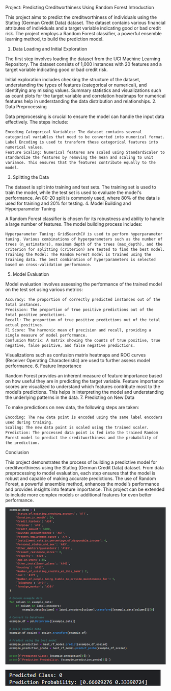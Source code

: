 Project: Predicting Creditworthiness Using Random Forest
Introduction

This project aims to predict the creditworthiness of individuals using the Statlog (German Credit Data) dataset. The dataset contains various financial attributes of individuals and a target variable indicating good or bad credit risk. The project employs a Random Forest classifier, a powerful ensemble learning method, to build the prediction model.
1. Data Loading and Initial Exploration

The first step involves loading the dataset from the UCI Machine Learning Repository. The dataset consists of 1,000 instances with 20 features and a target variable indicating good or bad credit risk.

Initial exploration includes checking the structure of the dataset, understanding the types of features (categorical or numerical), and identifying any missing values. Summary statistics and visualizations such as count plots for the target variable and correlation heatmaps for numerical features help in understanding the data distribution and relationships.
2. Data Preprocessing

Data preprocessing is crucial to ensure the model can handle the input data effectively. The steps include:

    Encoding Categorical Variables: The dataset contains several categorical variables that need to be converted into numerical format. Label Encoding is used to transform these categorical features into numerical values.
    Feature Scaling: Numerical features are scaled using StandardScaler to standardize the features by removing the mean and scaling to unit variance. This ensures that the features contribute equally to the model.

3. Splitting the Data

The dataset is split into training and test sets. The training set is used to train the model, while the test set is used to evaluate the model's performance. An 80-20 split is commonly used, where 80% of the data is used for training and 20% for testing.
4. Model Building and Hyperparameter Tuning

A Random Forest classifier is chosen for its robustness and ability to handle a large number of features. The model building process includes:

    Hyperparameter Tuning: GridSearchCV is used to perform hyperparameter tuning. Various combinations of hyperparameters such as the number of trees (n_estimators), maximum depth of the trees (max_depth), and the criterion for splitting (criterion) are tested to find the best model.
    Training the Model: The Random Forest model is trained using the training data. The best combination of hyperparameters is selected based on cross-validation performance.

5. Model Evaluation

Model evaluation involves assessing the performance of the trained model on the test set using various metrics:

    Accuracy: The proportion of correctly predicted instances out of the total instances.
    Precision: The proportion of true positive predictions out of the total positive predictions.
    Recall: The proportion of true positive predictions out of the total actual positives.
    F1 Score: The harmonic mean of precision and recall, providing a single measure of model performance.
    Confusion Matrix: A matrix showing the counts of true positive, true negative, false positive, and false negative predictions.

Visualizations such as confusion matrix heatmaps and ROC curves (Receiver Operating Characteristic) are used to further assess model performance.
6. Feature Importance

Random Forest provides an inherent measure of feature importance based on how useful they are in predicting the target variable. Feature importance scores are visualized to understand which features contribute most to the model’s predictions. This helps in interpreting the model and understanding the underlying patterns in the data.
7. Predicting on New Data

To make predictions on new data, the following steps are taken:

    Encoding: The new data point is encoded using the same label encoders used during training.
    Scaling: The new data point is scaled using the trained scaler.
    Prediction: The processed data point is fed into the trained Random Forest model to predict the creditworthiness and the probability of the prediction.

Conclusion

This project demonstrates the process of building a predictive model for creditworthiness using the Statlog (German Credit Data) dataset. From data preprocessing to model evaluation, each step ensures that the model is robust and capable of making accurate predictions. The use of Random Forest, a powerful ensemble method, enhances the model’s performance and provides insights into feature importance. This project can be extended to include more complex models or additional features for even better performance.

![alt text](image.png)


![alt text](image-1.png)
